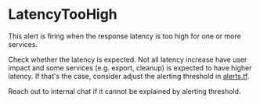 # LatencyTooHigh

This alert is firing when the response latency is too high for one or
more services.

Check whether the latency is expected. Not all latency increase
have user impact and some services (e.g. export, cleanup) is expected to
have higher latency. If that's the case, consider adjust the alerting
threshold in [alerts.tf](../../../terraform/alerting/alerts.tf).

Reach out to internal chat if it cannot be explained by alerting
threshold.
